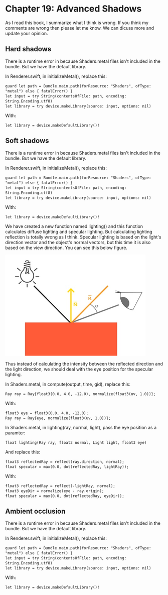 # Chapter 19: Advanced Shadows

As I read this book, I summarize what I think is wrong. If you think my comments are wrong then please let me know. We can dicuss more and update your opinion.

## Hard shadows

There is a runtime error in because Shaders.metal files isn't included in the bundle. But we have the default library.

In Renderer.swift, in initializeMetal(), replace this:

```
guard let path = Bundle.main.path(forResource: "Shaders", ofType: "metal") else { fatalError() }
let input = try String(contentsOfFile: path, encoding: String.Encoding.utf8)
let library = try device.makeLibrary(source: input, options: nil)
```

With:

```
let library = device.makeDefaultLibrary()!
```

## Soft shadows

There is a runtime error in because Shaders.metal files isn't included in the bundle. But we have the default library.

In Renderer.swift, in initializeMetal(), replace this:

```
guard let path = Bundle.main.path(forResource: "Shaders", ofType: "metal") else { fatalError() }
let input = try String(contentsOfFile: path, encoding: String.Encoding.utf8)
let library = try device.makeLibrary(source: input, options: nil)
```

With:

```
let library = device.makeDefaultLibrary()!
```

We have created a new function named lighting() and this function calculates diffuse lighting and specular lighting. But calculating lighting reflection is totally wrong as I think. Specular lighting is based on the light's direction vector and the object's normal vectors, but this time it is also based on the view direction. You can see this below figure.

![](./specular-lighting.jpeg)

Thus instead of calculating the intensity between the reflected direction and the light direction, we should deal with the eye position for the specular lighting.

In Shaders.metal, in compute(output, time, gid), replace this:

```
Ray ray = Ray{float3(0.0, 4.0, -12.0), normalize(float3(uv, 1.0))};
```

With:

```
float3 eye = float3(0.0, 4.0, -12.0);
Ray ray = Ray{eye, normalize(float3(uv, 1.0))};
```

In Shaders.metal, in lighting(ray, normal, light), pass the eye position as a paramter:

```
float lighting(Ray ray, float3 normal, Light light, float3 eye)
```

And replace this:

```
float3 reflectedRay = reflect(ray.direction, normal);
float specular = max(0.0, dot(reflectedRay, lightRay));
```

With:

```
float3 reflectedRay = reflect(-lightRay, normal);
float3 eyeDir = normalize(eye - ray.origin);
float specular = max(0.0, dot(reflectedRay, eyeDir));
```

## Ambient occlusion

There is a runtime error in because Shaders.metal files isn't included in the bundle. But we have the default library.

In Renderer.swift, in initializeMetal(), replace this:

```
guard let path = Bundle.main.path(forResource: "Shaders", ofType: "metal") else { fatalError() }
let input = try String(contentsOfFile: path, encoding: String.Encoding.utf8)
let library = try device.makeLibrary(source: input, options: nil)
```

With:

```
let library = device.makeDefaultLibrary()!
```

